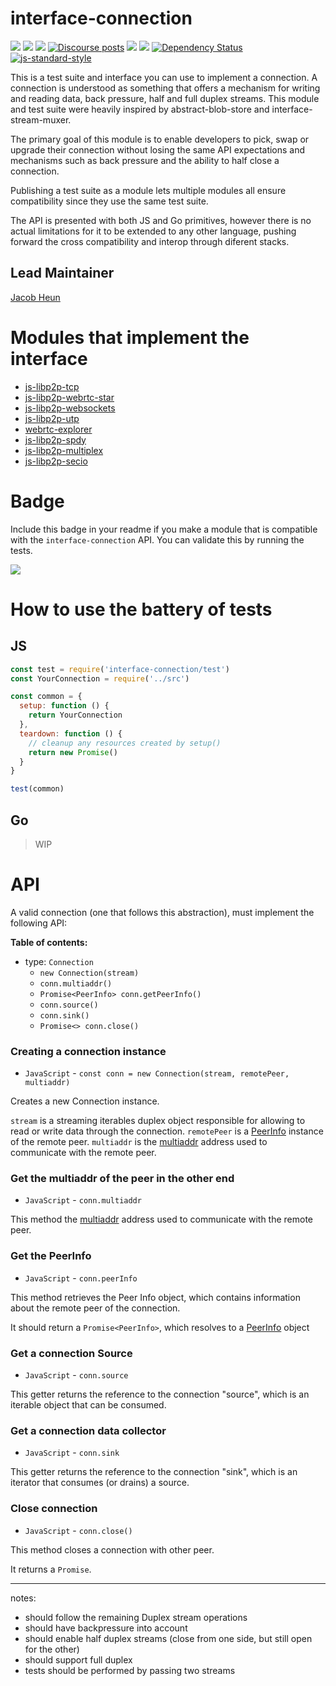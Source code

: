 interface-connection
==================

[![](https://img.shields.io/badge/made%20by-Protocol%20Labs-blue.svg?style=flat-square)](http://protocol.ai)
[![](https://img.shields.io/badge/project-libp2p-yellow.svg?style=flat-square)](http://libp2p.io/)
[![](https://img.shields.io/badge/freenode-%23libp2p-yellow.svg?style=flat-square)](http://webchat.freenode.net/?channels=%23libp2p)
[![Discourse posts](https://img.shields.io/discourse/https/discuss.libp2p.io/posts.svg)](https://discuss.libp2p.io)
[![](https://img.shields.io/codecov/c/github/libp2p/interface-connection.svg?style=flat-square)](https://codecov.io/gh/libp2p/interface-connection)
[![](https://img.shields.io/travis/libp2p/interface-connection.svg?style=flat-square)](https://travis-ci.com/libp2p/interface-connection)
[![Dependency Status](https://david-dm.org/libp2p/interface-connection.svg?style=flat-square)](https://david-dm.org/libp2p/interface-connection)
[![js-standard-style](https://img.shields.io/badge/code%20style-standard-brightgreen.svg?style=flat-square)](https://github.com/feross/standard)

This is a test suite and interface you can use to implement a connection. A connection is understood as something that offers a mechanism for writing and reading data, back pressure, half and full duplex streams. This module and test suite were heavily inspired by abstract-blob-store and interface-stream-muxer.

The primary goal of this module is to enable developers to pick, swap or upgrade their connection without losing the same API expectations and mechanisms such as back pressure and the ability to half close a connection.

Publishing a test suite as a module lets multiple modules all ensure compatibility since they use the same test suite.

The API is presented with both JS and Go primitives, however there is no actual limitations for it to be extended to any other language, pushing forward the cross compatibility and interop through diferent stacks.

## Lead Maintainer

[Jacob Heun](https://github.com/jacobheun/)

# Modules that implement the interface

- [js-libp2p-tcp](https://github.com/libp2p/js-libp2p-tcp)
- [js-libp2p-webrtc-star](https://github.com/libp2p/js-libp2p-webrtc-star)
- [js-libp2p-websockets](https://github.com/libp2p/js-libp2p-websockets)
- [js-libp2p-utp](https://github.com/libp2p/js-libp2p-utp)
- [webrtc-explorer](https://github.com/diasdavid/webrtc-explorer)
- [js-libp2p-spdy](https://github.com/libp2p/js-libp2p-spdy)
- [js-libp2p-multiplex](https://github.com/libp2p/js-libp2p-multiplex)
- [js-libp2p-secio](https://github.com/libp2p/js-libp2p-secio)

# Badge

Include this badge in your readme if you make a module that is compatible with the `interface-connection` API. You can validate this by running the tests.

![](https://raw.githubusercontent.com/diasdavid/interface-connection/master/img/badge.png)

# How to use the battery of tests

## JS

```js
const test = require('interface-connection/test')
const YourConnection = require('../src')

const common = {
  setup: function () {
    return YourConnection
  },
  teardown: function () {
    // cleanup any resources created by setup()
    return new Promise()
  }
}

test(common)
```

## Go

> WIP

# API

A valid connection (one that follows this abstraction), must implement the following API:

**Table of contents:**

- type: `Connection`
  - `new Connection(stream)`
  - `conn.multiaddr()`
  - `Promise<PeerInfo> conn.getPeerInfo()`
  - `conn.source()`
  - `conn.sink()`
  - `Promise<> conn.close()`

### Creating a connection instance

- `JavaScript` - `const conn = new Connection(stream, remotePeer, multiaddr)`

Creates a new Connection instance.

`stream` is a streaming iterables duplex object responsible for allowing to read or write data through the connection.
`remotePeer` is a [PeerInfo](https://github.com/libp2p/js-peer-info) instance of the remote peer.
`multiaddr` is the [multiaddr](https://github.com/multiformats/multiaddr) address used to communicate with the remote peer.

### Get the multiaddr of the peer in the other end

- `JavaScript` - `conn.multiaddr`

This method the [multiaddr](https://github.com/multiformats/multiaddr) address used to communicate with the remote peer.

### Get the PeerInfo

- `JavaScript` - `conn.peerInfo`

This method retrieves the Peer Info object, which contains information about the remote peer of the connection.

It should return a `Promise<PeerInfo>`, which resolves to a [PeerInfo](https://github.com/libp2p/js-peer-info) object

### Get a connection Source

- `JavaScript` - `conn.source`

This getter returns the reference to the connection "source", which is an iterable object that can be consumed.

### Get a connection data collector

- `JavaScript` - `conn.sink`

This getter returns the reference to the connection "sink", which is an iterator that consumes (or drains) a source. 

### Close connection

- `JavaScript` - `conn.close()`

This method closes a connection with other peer.

It returns a `Promise`.

---

notes:
  - should follow the remaining Duplex stream operations
  - should have backpressure into account
  - should enable half duplex streams (close from one side, but still open for the other)
  - should support full duplex
  - tests should be performed by passing two streams
